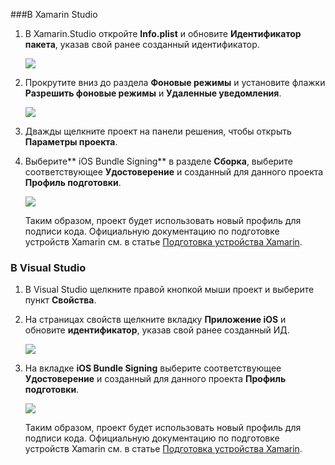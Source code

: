 ###В Xamarin Studio

1. В Xamarin.Studio откройте **Info.plist** и обновите **Идентификатор пакета**, указав свой ранее созданный идентификатор.

    ![][121]

2. Прокрутите вниз до раздела **Фоновые режимы** и установите флажки **Разрешить фоновые режимы** и **Удаленные уведомления**.

    ![][122]

3. Дважды щелкните проект на панели решения, чтобы открыть **Параметры проекта**.

4.  Выберите** iOS Bundle Signing** в разделе **Сборка**, выберите соответствующее **Удостоверение** и созданный для данного проекта **Профиль подготовки**.

    ![][120]

    Таким образом, проект будет использовать новый профиль для подписи кода. Официальную документацию по подготовке устройств Xamarin см. в статье [Подготовка устройства Xamarin].

### В Visual Studio

1. В Visual Studio щелкните правой кнопкой мыши проект и выберите пункт **Свойства**.

3. На страницах свойств щелкните вкладку **Приложение iOS** и обновите **идентификатор**, указав свой ранее созданный ИД.

    ![][123]

4. На вкладке **iOS Bundle Signing** выберите соответствующее **Удостоверение** и созданный для данного проекта **Профиль подготовки**.

    ![][124]

    Таким образом, проект будет использовать новый профиль для подписи кода. Официальную документацию по подготовке устройств Xamarin см. в статье [Подготовка устройства Xamarin].

[120]:./media/app-service-mobile-xamarin-ios-configure-project/mobile-services-ios-push-20.png
[121]:./media/app-service-mobile-xamarin-ios-configure-project/mobile-services-ios-push-21.png
[122]:./media/app-service-mobile-xamarin-ios-configure-project/mobile-services-ios-push-22.png
[123]:./media/app-service-mobile-xamarin-ios-configure-project/mobile-services-ios-push-23.png
[124]:./media/app-service-mobile-xamarin-ios-configure-project/mobile-services-ios-push-24.png

[Подготовка устройства Xamarin]: http://developer.xamarin.com/guides/ios/getting_started/installation/device_provisioning/

<!----HONumber=August15_HO8-->